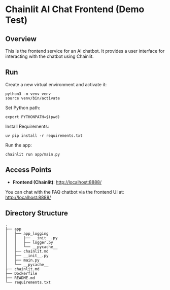 # Chainlit AI Chat Frontend (Demo Test)

## Overview
This is the frontend service for an AI chatbot. It provides a user interface for interacting with the chatbot using Chainlit.

## Run

Create a new virtual environment and activate it:
```
python3 -m venv venv
source venv/bin/activate
```

Set Python path:
```
export PYTHONPATH=$(pwd)
```

Install Requirements:
```
uv pip install -r requirements.txt
```

Run the app:
```
chainlit run app/main.py
```

## Access Points

- **Frontend (Chainlit)**: [http://localhost:8888/](http://localhost:8888/)

You can chat with the FAQ chatbot via the frontend UI at: [http://localhost:8888/](http://localhost:8888/)

## Directory Structure

```
.
├── app
│   ├── app_logging
│   │   ├── __init__.py
│   │   ├── logger.py
│   │   └── __pycache__
│   ├── chainlit.md
│   ├── __init__.py
│   ├── main.py
│   └── __pycache__
├── chainlit.md
├── Dockerfile
├── README.md
└── requirements.txt
```

